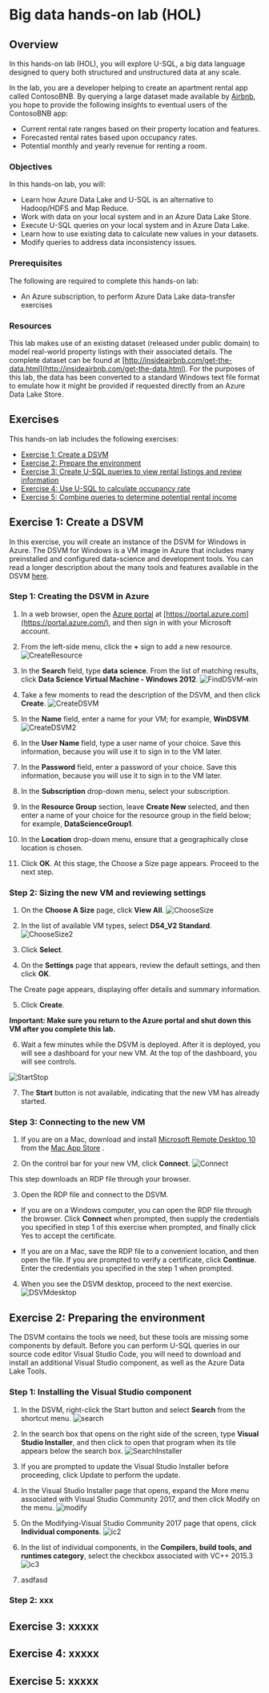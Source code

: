 # Big data hands-on lab (HOL) #
<a name="Overview"></a>
## Overview ##
In this hands-on lab (HOL), you will explore U-SQL, a big data language designed to query both structured and unstructured data at any scale. 

In the lab, you are a developer helping to create an apartment rental app called ContosoBNB.  By querying a large dataset made available by [Airbnb](https://www.airbnb.com/), you hope to provide the following insights to eventual users of the ContosoBNB app:

+ Current rental rate ranges based on their property location and features.
+ Forecasted rental rates based upon occupancy rates.
+ Potential monthly and yearly revenue for renting a room.

### Objectives
In this hands-on lab, you will:
+ Learn how Azure Data Lake and U-SQL is an alternative to Hadoop/HDFS and Map Reduce.
+ Work with data on your local system and in an Azure Data Lake Store.
+ Execute U-SQL queries on your local system and in Azure Data Lake.
+ Learn how to use existing data to calculate new values in your datasets.
+ Modify queries to address data inconsistency issues.

### Prerequisites

The following are required to complete this hands-on lab:

- An Azure subscription, to perform Azure Data Lake data-transfer exercises

### Resources

This lab makes use of an existing dataset (released under public domain) to model real-world property listings with their associated details. The complete dataset can be found at [http://insideairbnb.com/get-the-data.html](http://insideairbnb.com/get-the-data.html). For the purposes of this lab, the data has been converted to a standard Windows text file format to emulate how it might be provided if requested directly from an Azure Data Lake Store.

## Exercises

This hands-on lab includes the following exercises:

-   [Exercise 1: Create a DSVM](#Exercise1)
-   [Exercise 2: Prepare the environment](#Exercise2)
-   [Exercise 3: Create U-SQL queries to view rental listings and review information](#Exercise3)
-   [Exercise 4: Use U-SQL to calculate occupancy rate](#Exercise4)
-   [Exercise 5: Combine queries to determine potential rental income](#Exercise5)


<a name="Exercise1"></a>
## Exercise 1: Create a DSVM


In this exercise, you will create an instance of the DSVM for Windows in Azure. The DSVM for Windows is a VM image in Azure that includes many preinstalled and configured data-science and development tools. You can read a longer description about the many tools and features available in the DSVM [here](https://azuremarketplace.microsoft.com/en-us/marketplace/apps/microsoft-ads.linux-data-science-vm-ubuntu).


### Step 1: Creating the DSVM in Azure

1.  In a web browser, open the [Azure portal](https://portal.azure.com/) at [https://portal.azure.com](https://portal.azure.com/), and then sign in with your Microsoft account.

2.  From the left-side menu, click the **+** sign to add a new resource.
![CreateResource](img/CreateResource.jpg)
3.  In the **Search** field, type **data science**. From the list of matching results, click **Data Science Virtual Machine - Windows 2012**.
![FindDSVM-win](img/FindDSVM-win.jpg)
4.  Take a few moments to read the description of the DSVM, and then click **Create**.
![CreateDSVM](img/CreateDSVM.jpg)
5.  In the **Name** field, enter a name for your VM; for example, **WinDSVM**.
![CreateDSVM2](img/CreateDSVM2.jpg)
7.  In the **User Name** field, type a user name of your choice. Save this information, because you will use it to sign in to the VM later.

9.  In the **Password** field, enter a password of your choice. Save this information, because you will use it to sign in to the VM later.

10.  In the **Subscription** drop-down menu, select your subscription.

11.  In the **Resource Group** section, leave **Create New** selected, and then enter a name of your choice for the resource group in the field below; for example, **DataScienceGroup1**.

12.  In the **Location** drop-down menu, ensure that a geographically close location is chosen.

13.  Click **OK**.
At this stage, the Choose a Size page appears. Proceed to the next step.

### Step 2: Sizing the new VM and reviewing settings

1.  On the **Choose A Size** page, click **View All**.
![ChooseSize](img/ChooseSize.jpg)
2.  In the list of available VM types, select **DS4_V2 Standard**.
![ChooseSize2](img/ChooseSize2.jpg)
3.  Click **Select**.

4.  On the **Settings** page that appears, review the default settings, and then click **OK**. 

The Create page appears, displaying offer details and summary information.

5.  Click **Create**.

**Important: Make sure you return to the Azure portal and shut down this VM after you complete this lab.**

6.  Wait a few minutes while the DSVM is deployed. After it is deployed, you will see a dashboard for your new VM. At the top of the dashboard, you will see controls.

![StartStop](img/StartStop.jpg)

7.  The **Start** button is not available, indicating that the new VM has already started.

### Step 3: Connecting to the new VM
1. If you are on a Mac, download and install [Microsoft Remote Desktop 10](https://itunes.apple.com/us/app/microsoft-remote-desktop-10/id1295203466?mt=12) from the [Mac App Store](https://itunes.apple.com/us/app/microsoft-remote-desktop-10/id1295203466?mt=12) . 

2. On the control bar for your new VM, click **Connect**.
![Connect](img/Connect.jpg)

This step downloads an RDP file through your browser.  

3. Open the RDP file and connect to the DSVM.

- If you are on a Windows computer, you can open the RDP file through the browser. Click **Connect** when prompted, then supply the credentials you specified in step 1 of this exercise when prompted, and finally click Yes to accept the certificate.

- If you are on a Mac, save the RDP file to a convenient location, and then open the file.  If you are prompted to verify a certificate, click **Continue**. Enter the credentials you specified in the step 1 when prompted.

4.  When you see the DSVM desktop, proceed to the next exercise.
![DSVMdesktop](img/DSVMdesktop.jpg)

<a name="Exercise2"></a>
## Exercise 2: Preparing the environment
The DSVM contains the tools we need, but these tools are missing some components by default.  Before you can perform U-SQL queries in our source code editor Visual Studio Code, you will need to download and install an additional Visual Studio component, as well as the Azure Data Lake Tools.
   
### Step 1: Installing the Visual Studio component 
1. In the DSVM, right-click the Start button and select **Search** from the shortcut menu. 
![search](img/search.jpg)
2. In the search box that opens on the right side of the screen, type **Visual Studio Installer**, and then click to open that program when its tile appears below the search box.
![SearchInstaller](img/SearchInstaller.jpg)

3. If you are prompted to update the Visual Studio Installer before proceeding, click Update to perform the update. 
4. In the Visual Studio Installer page that opens, expand the More menu associated with Visual Studio Community 2017, and then click Modify on the menu.
![modify](img/modify.jpg)

5. On the Modifying-Visual Studio Community 2017 page that opens, click **Individual components**.
![ic2](img/ic2.jpg)
6. In the list of individual components, in the **Compilers, build tools, and runtimes category**, select the checkbox associated with VC++ 2015.3   
![ic3](img/ic3.jpg)
8. asdfasd
### Step 2: xxx 

<a name="Exercise3"></a>
## Exercise 3: xxxxx




<a name="Exercise4"></a>
## Exercise 4: xxxxx




<a name="Exercise5"></a>
## Exercise 5: xxxxx
<!--stackedit_data:
eyJoaXN0b3J5IjpbMTA2NDU1Njk2N119
-->